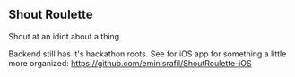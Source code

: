 Shout Roulette
-----------------

Shout at an idiot about a thing

Backend still has it's hackathon roots. See for iOS app for something a little more organized: https://github.com/eminisrafil/ShoutRoulette-iOS
